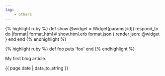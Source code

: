 ```yaml
---
tag:
    - others
---
```


{% highlight ruby %}
def show
  @widget = Widget(params[:id])
  respond_to do |format|
    format.html # show.html.erb
    format.json { render json: @widget }
  end
end
{% endhighlight %}

{% highlight ruby %}
def foo
  puts 'foo'
end
{% endhighlight %}

My first blog article.

{{ page.date | data_to_string }}